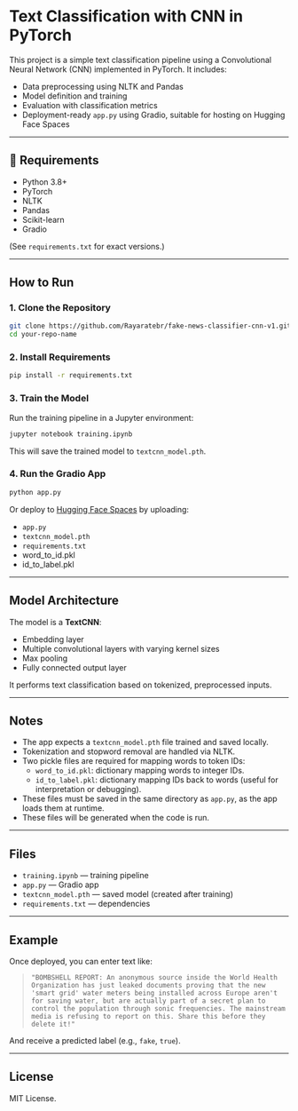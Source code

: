 # Text Classification with CNN in PyTorch

This project is a simple text classification pipeline using a Convolutional Neural Network (CNN) implemented in PyTorch. It includes:

- Data preprocessing using NLTK and Pandas
- Model definition and training
- Evaluation with classification metrics
- Deployment-ready `app.py` using Gradio, suitable for hosting on Hugging Face Spaces

---

## 🔧 Requirements

- Python 3.8+
- PyTorch
- NLTK
- Pandas
- Scikit-learn
- Gradio

(See `requirements.txt` for exact versions.)

---

## How to Run

### 1. Clone the Repository

```bash
git clone https://github.com/Rayaratebr/fake-news-classifier-cnn-v1.git
cd your-repo-name
```

### 2. Install Requirements

```bash
pip install -r requirements.txt
```

### 3. Train the Model

Run the training pipeline in a Jupyter environment:

```bash
jupyter notebook training.ipynb
```

This will save the trained model to `textcnn_model.pth`.

### 4. Run the Gradio App

```bash
python app.py
```

Or deploy to [Hugging Face Spaces](https://huggingface.co/spaces) by uploading:

- `app.py`
- `textcnn_model.pth`
- `requirements.txt`
- word_to_id.pkl
- id_to_label.pkl

---

## Model Architecture

The model is a **TextCNN**:
- Embedding layer
- Multiple convolutional layers with varying kernel sizes
- Max pooling
- Fully connected output layer

It performs text classification based on tokenized, preprocessed inputs.

---

## Notes

- The app expects a `textcnn_model.pth` file trained and saved locally.
- Tokenization and stopword removal are handled via NLTK.
- Two pickle files are required for mapping words to token IDs:
  - `word_to_id.pkl`: dictionary mapping words to integer IDs.
  - `id_to_label.pkl`: dictionary mapping IDs back to words (useful for interpretation or debugging).
- These files must be saved in the same directory as `app.py`, as the app loads them at runtime.
- These files will be generated when the code is run.

---

## Files

- `training.ipynb` — training pipeline
- `app.py` — Gradio app
- `textcnn_model.pth` — saved model (created after training)
- `requirements.txt` — dependencies

---

## Example

Once deployed, you can enter text like:

> `"BOMBSHELL REPORT: An anonymous source inside the World Health Organization has just leaked documents proving that the new 'smart grid' water meters being installed across Europe aren't for saving water, but are actually part of a secret plan to control the population through sonic frequencies. The mainstream media is refusing to report on this. Share this before they delete it!"`

And receive a predicted label (e.g., `fake`, `true`).

---

## License

MIT License.
